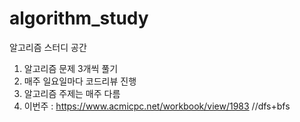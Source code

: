 # algorithm_study
알고리즘 스터디 공간
1. 알고리즘 문제 3개씩 풀기
2. 매주 일요일마다 코드리뷰 진행
3. 알고리즘 주제는 매주 다름
4. 이번주 : https://www.acmicpc.net/workbook/view/1983 //dfs+bfs
